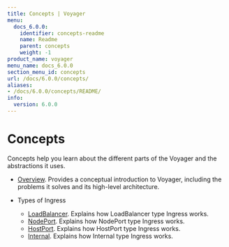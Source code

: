```yaml
---
title: Concepts | Voyager
menu:
  docs_6.0.0:
    identifier: concepts-readme
    name: Readme
    parent: concepts
    weight: -1
product_name: voyager
menu_name: docs_6.0.0
section_menu_id: concepts
url: /docs/6.0.0/concepts/
aliases:
- /docs/6.0.0/concepts/README/
info:
  version: 6.0.0
---
```


# Concepts

Concepts help you learn about the different parts of the Voyager and the abstractions it uses.

- [Overview](/docs/6.0.0/concepts/overview). Provides a conceptual introduction to Voyager, including the problems it solves and its high-level architecture.

- Types of Ingress
  - [LoadBalancer](/docs/6.0.0/concepts/ingress-types/loadbalancer). Explains how LoadBalancer type Ingress works.
  - [NodePort](/docs/6.0.0/concepts/ingress-types/nodeport). Explains how NodePort type Ingress works.
  - [HostPort](/docs/6.0.0/concepts/ingress-types/hostport). Explains how HostPort type Ingress works.
  - [Internal](/docs/6.0.0/concepts/ingress-types/internal). Explains how Internal type Ingress works.
